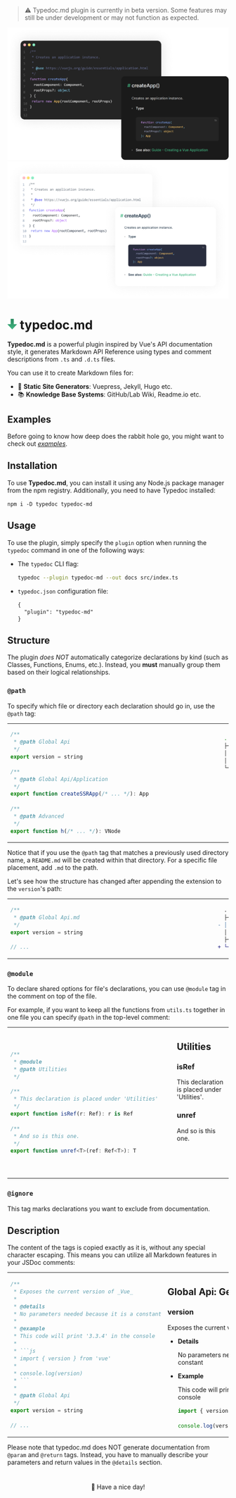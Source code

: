 > ⚠️
> Typedoc.md plugin is currently in beta version. Some features may still be under development or may not function as expected.

<img src="preview-dark.png#gh-dark-mode-only"/>
<img src="preview-light.png#gh-light-mode-only"/>

<h1>
  <img src="down.svg" height="24"/>
  typedoc.md
</h1>

**Typedoc.md** is a powerful plugin inspired by Vue's API documentation style, it generates Markdown API Reference using types and comment descriptions from `.ts` and `.d.ts` files.

You can use it to create Markdown files for:
- 🔧 **Static Site Generators**: Vuepress, Jekyll, Hugo etc.
- 📚 **Knowledge Base Systems**: GitHub/Lab Wiki, Readme.io etc.

## Examples

Before going to know how deep does the rabbit hole go, you might want to check out [_examples_](https://github.com/martiliones/typedoc.md/blob/master/examples).

## Installation

To use **Typedoc.md**, you can install it using any Node.js package manager from the npm registry. Additionally, you need to have Typedoc installed:

```
npm i -D typedoc typedoc-md
```

## Usage

To use the plugin, simply specify the `plugin` option when running the `typedoc` command in one of the following ways:

- The `typedoc` CLI flag:

  ```sh
  typedoc --plugin typedoc-md --out docs src/index.ts
  ```

- `typedoc.json` configuration file:

  ```jsonc
  {
    "plugin": "typedoc-md"
  }
  ```

## Structure

The plugin _does NOT_ automatically categorize declarations by kind (such as Classes, Functions, Enums, etc.). Instead, you **must** manually group them based on their logical relationships.

### `@path`

To specify which file or directory each declaration should go in, use the `@path` tag:

<table>
<tr>
<td>
  
```ts
/**                                                               
 * @path Global Api
 */
export version = string

/**
 * @path Global Api/Application
 */
export function createSSRApp(/* ... */): App

/**
 * @path Advanced
 */
export function h(/* ... */): VNode
```

</td>
<td>

```bash
.
├── Global Api/
│   ├── README.md     
│   └── Application.md
└── Advanced.md       










```

</td>
</tr>
</table>

Notice that if you use the `@path` tag that matches a previously used directory name, a `README.md` will be created within that directory. For a specific file placement, add `.md` to the path.

Let's see how the structure has changed after appending the extension to the `version`'s path:

<table>
<tr>
<td>
  
```ts
/**                                                             
 * @path Global Api.md
 */
export version = string

// ...
```

</td>
<td>

```diff
  .
  ├── Global Api/
- │   ├── README.md     
  │   └── Application.md
  ├── Advanced.md       
+ └── Global Api.md    

```

</td>
</tr>
</table>

### `@module`

To declare shared options for file's declarations, you can use `@module` tag in the comment on top of the file. 

For example, if you want to keep all the functions from `utils.ts` together in one file you can specify `@path` in the top-level comment:

<table>
<tr>
<td>

```ts
/**
 * @module
 * @path Utilities
 */

/**
 * This declaration is placed under 'Utilities'    
 */
export function isRef(r: Ref): r is Ref

/**
 * And so is this one.
 */
export function unref<T>(ref: Ref<T>): T
```

</td>
<td>

## Utilities

### isRef

This declaration is placed under 'Utilities'.  

### unref

And so is this one.

<br><br><br>

</td>
</tr>
</table>

### `@ignore`

This tag marks declarations you want to exclude from documentation.

## Description

The content of the tags is copied exactly as it is, without any special character escaping. This means you can utilize all Markdown features in your JSDoc comments:

<table>
<tr>
<td>

```ts
/**
 * Exposes the current version of _Vue_
 *
 * @details
 * No parameters needed because it is a constant
 *
 * @example
 * This code will print '3.3.4' in the console  
 *
 * ```js
 * import { version } from 'vue'
 *
 * console.log(version)
 * ```
 *
 * @path Global Api
 */
export version = string

// ...
```

</td>
<td>

## Global Api: General

### version

Exposes the current version of _Vue_

- **Details**

  No parameters needed because it is a constant

- **Example**

  This code will print '3.3.4' in the console

  ```js
  import { version } from 'vue'       

  console.log(version)
  ```

</td>
</tr>
</table>

Please note that typedoc.md does NOT generate documentation from `@param` and `@return` tags. Instead, you have to manually describe your parameters and return values in the `@details` section.

<h1></h1>

<p align="center">
🌸 Have a nice day!
</p>
